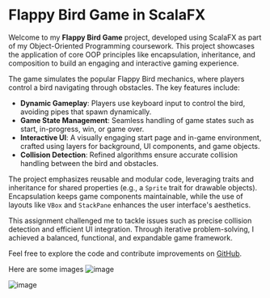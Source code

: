 # Flappy Bird Game in ScalaFX

Welcome to my **Flappy Bird Game** project, developed using ScalaFX as part of my Object-Oriented Programming coursework. This project showcases the application of core OOP principles like encapsulation, inheritance, and composition to build an engaging and interactive gaming experience. 

The game simulates the popular Flappy Bird mechanics, where players control a bird navigating through obstacles. The key features include:

- **Dynamic Gameplay**: Players use keyboard input to control the bird, avoiding pipes that spawn dynamically.
- **Game State Management**: Seamless handling of game states such as start, in-progress, win, or game over.
- **Interactive UI**: A visually engaging start page and in-game environment, crafted using layers for background, UI components, and game objects.
- **Collision Detection**: Refined algorithms ensure accurate collision handling between the bird and obstacles.

The project emphasizes reusable and modular code, leveraging traits and inheritance for shared properties (e.g., a `Sprite` trait for drawable objects). Encapsulation keeps game components maintainable, while the use of layouts like `VBox` and `StackPane` enhances the user interface's aesthetics.

This assignment challenged me to tackle issues such as precise collision detection and efficient UI integration. Through iterative problem-solving, I achieved a balanced, functional, and expandable game framework.

Feel free to explore the code and contribute improvements on [GitHub](https://github.com/ChowDeXian).

Here are some images 
![image](https://github.com/user-attachments/assets/0e0eb045-9c40-45fc-abac-d2fa1e74de50)

![image](https://github.com/user-attachments/assets/68a95ceb-5fa5-4727-9b1f-18d554ed8eab)
